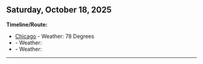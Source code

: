 ## Saturday, October 18, 2025

**Timeline/Route:**

* [Chicago](,) - Weather: 78 Degrees
* [](,) - Weather: 
* [](,) - Weather: 

---

